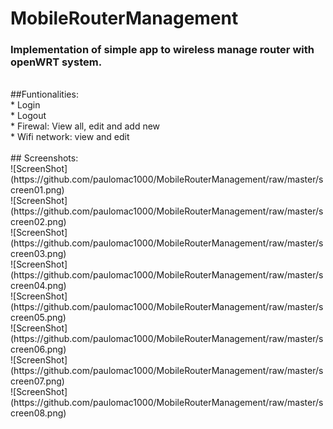 # MobileRouterManagement
### Implementation of simple app to wireless manage router with openWRT system.<br />
<br />
##Funtionalities:<br />
* Login <br />
* Logout <br />
* Firewal: View all, edit and add new <br />
* Wifi network: view and edit <br />
<br />
## Screenshots: <br />
![ScreenShot](https://github.com/paulomac1000/MobileRouterManagement/raw/master/screen01.png)<br />
![ScreenShot](https://github.com/paulomac1000/MobileRouterManagement/raw/master/screen02.png)<br />
![ScreenShot](https://github.com/paulomac1000/MobileRouterManagement/raw/master/screen03.png)<br />
![ScreenShot](https://github.com/paulomac1000/MobileRouterManagement/raw/master/screen04.png)<br />
![ScreenShot](https://github.com/paulomac1000/MobileRouterManagement/raw/master/screen05.png)<br />
![ScreenShot](https://github.com/paulomac1000/MobileRouterManagement/raw/master/screen06.png)<br />
![ScreenShot](https://github.com/paulomac1000/MobileRouterManagement/raw/master/screen07.png)<br />
![ScreenShot](https://github.com/paulomac1000/MobileRouterManagement/raw/master/screen08.png)<br />

